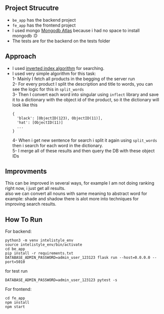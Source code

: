 ## Project Strucutre
- `be_app` has the backend project
- `fe_app` has the frontend project
- I used mongo [Mongodb Atlas](https://www.mongodb.com/atlas/database) because i had no space to install mongodb :D 
- The tests are for the backend on the tests folder

## Approach
- I used [inverted index algorithm](https://en.wikipedia.org/wiki/Inverted_index) for searching.  
- I used very simple algorithm for this task:  
  1- Mainly I fetch all products in the begging of the server run  
  2- For every product I split the description and title to words, you can see the logic for this in `split_words`  
  3- Then I convert each word into singular using `inflect` library and save it to a dictionary with the object id of the product, so it the dictionary will look like this
  ```
  {
    'black': [ObjectID(123), ObjectID(11)],
    'hat': [ObjectID(11)]
    ...
  }
  ```
  4- When i get new sentence for search i split it again using `split_words` then i search for each word in the dictionary.  
  5- I merge all of these results and then query the DB with these object IDs


## Improvments
This can be improved in several ways, for example I am not doing ranking right now, i just get all results.  
also we can convert all nouns with same meaning to abstract word for example: shade and shadow 
there is alot more into techniques for improving search results.



## How To Run
For backend:
```
python3 -m venv intelistyle_env
source intelistyle_env/bin/activate
cd be_app
pip install -r requirements.txt
DATABASE_ADMIN_PASSWORD=admin_user_123123 flask run --host=0.0.0.0 --port=5010
```
for test run
```
DATABASE_ADMIN_PASSWORD=admin_user_123123 pytest -s
```

For frontend:
```
cd fe_app
npm install
npm start
```